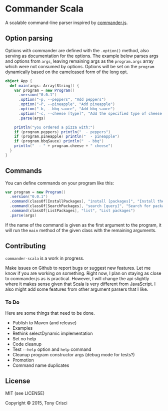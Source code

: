 # Commander Scala

A scalable command-line parser inspired by [commander.js](https://github.com/tj/commander.js).

## Option parsing

 Options with commander are defined with the `.option()` method, also serving as documentation for the options. The example below parses args and options from `args`, leaving remaining args as the `program.args` array which were not consumed by options. Options will be set on the `program` dynamically based on the camelcased form of the long opt.

```scala
object App {
  def main(args: Array[String]) { 
    var program = new Program()
      .version("0.0.1")
      .option("-p, --peppers", "Add peppers")
      .option("-P, --pineapple", "Add pineapple")
      .option("-b, --bbq-sauce", "Add bbq sauce")
      .option("-c, --cheese [type]", "Add the specified type of cheese [marble]", default="marble")
      .parse(args)

    println("you ordered a pizza with:")
    if (program.peppers) println("  - peppers")
    if (program.pineapple) println("  - pineapple")
    if (program.bbqSauce) println("  - bbq")
    println("  - " + program.cheese + " cheese")
  }
}
```

## Commands

You can define commands on your program like this:

```scala
var program = new Program()
  .version("0.0.1")
  .command(classOf[InstallPackages], "install [packages]", "Install the given packages")
  .command(classOf[SearchPackages], "search [query]", "Search for packages")
  .command(classOf[ListPackages], "list", "List packages")
  .parse(args)
```

If the name of the command is given as the first argument to the program, it will run the `main` method of the given class with the remaining arguments.

## Contributing

`commander-scala` is a work in progress.

Make issues on Github to report bugs or suggest new features. Let me know if you are working on something. Right now, I plan on staying as close to commander.js as is practical. However, I will change the api slightly where it makes sense given that Scala is very different from JavaScript. I also might add some features from other argument parsers that I like.

### To Do

Here are some things that need to be done.

* Publish to Maven (and release)
* Examples
* Rethink selectDynamic implementation
* Set no help
* Code cleanup
* Test `--help` option and `help` command
* Cleanup program constructor args (debug mode for tests?)
* Promotion
* Command name duplicates

## License

MIT (see LICENSE)

Copyright © 2015, Tony Crisci
